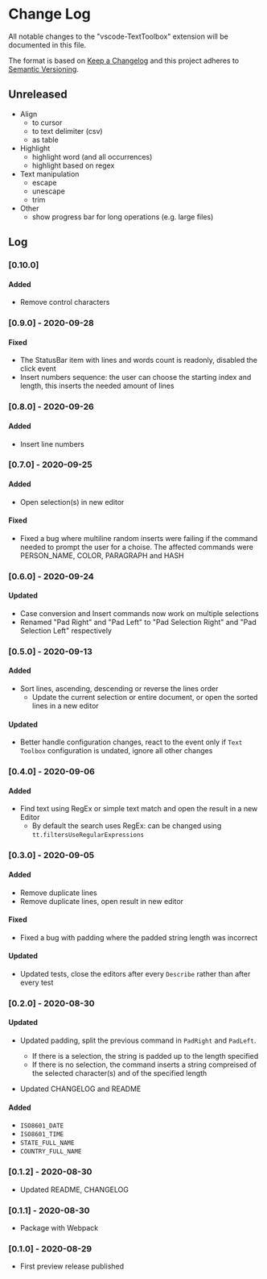# **Change Log**

All notable changes to the "vscode-TextToolbox" extension will be documented in this file.

The format is based on [Keep a Changelog](https://keepachangelog.com/en/1.0.0/) and this project adheres to [Semantic Versioning](https://semver.org/spec/v2.0.0.html).

## Unreleased

* Align
  * to cursor
  * to text delimiter (csv)
  * as table
* Highlight
  * highlight word (and all occurrences)
  * highlight based on regex
* Text manipulation
  * escape
  * unescape
  * trim
* Other
  * show progress bar for long operations (e.g. large files)

## Log

### [0.10.0]

#### Added

* Remove control characters

### [0.9.0] - 2020-09-28

#### Fixed

* The StatusBar item with lines and words count is readonly, disabled the click event
* Insert numbers sequence: the user can choose the starting index and length, this inserts the needed amount of lines

### [0.8.0] - 2020-09-26

#### Added

* Insert line numbers

### [0.7.0] - 2020-09-25

#### Added

* Open selection(s) in new editor

#### Fixed

* Fixed a bug where multiline random inserts were failing if the command needed to prompt the user for a choise. The affected commands were PERSON_NAME, COLOR, PARAGRAPH and HASH

### [0.6.0] - 2020-09-24

#### Updated

* Case conversion and Insert commands now work on multiple selections
* Renamed "Pad Right" and "Pad Left" to "Pad Selection Right" and "Pad Selection Left" respectively

### [0.5.0] - 2020-09-13

#### Added

* Sort lines, ascending, descending or reverse the lines order
  * Update the current selection or entire document, or open the sorted lines in a new editor

#### Updated

* Better handle configuration changes, react to the event only if `Text Toolbox` configuration is undated, ignore all other changes

### [0.4.0] - 2020-09-06

#### Added

* Find text using RegEx or simple text match and open the result in a new Editor
  * By default the search uses RegEx: can be changed using `tt.filtersUseRegularExpressions`

### [0.3.0] - 2020-09-05

#### Added

* Remove duplicate lines
* Remove duplicate lines, open result in new editor

#### Fixed

* Fixed a bug with padding where the padded string length was incorrect

#### Updated

* Updated tests, close the editors after every `Describe` rather than after every test

### [0.2.0] - 2020-08-30

#### Updated

* Updated padding, split the previous command in `PadRight` and `PadLeft`.
  * If there is a selection, the string is padded up to the length specified
  * If there is no selection, the command inserts a string compreised of the selected character(s) and of the specified length

* Updated CHANGELOG and README

#### Added

* `ISO8601_DATE`
* `ISO8601_TIME`
* `STATE_FULL_NAME`
* `COUNTRY_FULL_NAME`

### [0.1.2] - 2020-08-30

* Updated README, CHANGELOG

### [0.1.1] - 2020-08-30

* Package with Webpack

### [0.1.0] - 2020-08-29

* First preview release published
